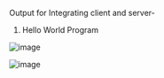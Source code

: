 Output for Integrating client and server-

1. Hello World Program

![image](https://github.com/Samriddh2703/ISS_Assignment/assets/72660273/af96261e-05ad-4477-b4df-70d0e061d7d4)
   
![image](https://github.com/Samriddh2703/ISS_Assignment/assets/72660273/de19852f-fb2b-447c-9437-af346812f088)
